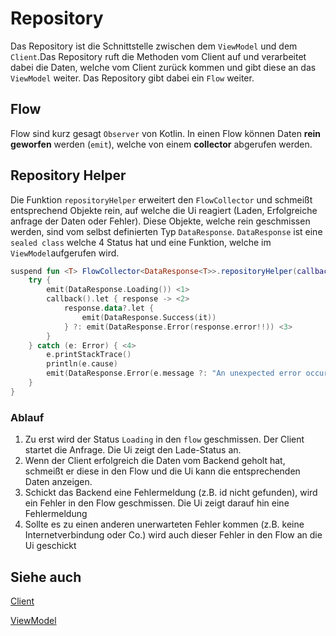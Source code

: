 # Repository

Das Repository ist die Schnittstelle zwischen dem `ViewModel` und dem `Client`.Das Repository ruft die Methoden vom Client auf und verarbeitet dabei die Daten, welche vom Client zurück kommen und gibt diese an das `ViewModel` weiter. Das Repository gibt dabei ein `Flow` weiter.

## Flow

Flow sind kurz gesagt `Observer` von Kotlin. In einen Flow können Daten **rein geworfen** werden (`emit`), welche von einem **collector** abgerufen werden.

## Repository Helper

Die Funktion `repositoryHelper` erweitert den `FlowCollector` und schmeißt entsprechend Objekte rein, auf welche die Ui reagiert (Laden, Erfolgreiche anfrage der Daten oder Fehler). Diese Objekte, welche rein geschmissen werden, sind vom selbst definierten Typ `DataResponse`. `DataResponse` ist eine `sealed class` welche 4 Status hat und eine Funktion, welche im `ViewModel`aufgerufen wird.

```kotlin
suspend fun <T> FlowCollector<DataResponse<T>>.repositoryHelper(callback: suspend () -> APIResponse<T>) {
    try {
        emit(DataResponse.Loading()) <1>
        callback().let { response -> <2>
            response.data?.let {
                emit(DataResponse.Success(it))
            } ?: emit(DataResponse.Error(response.error!!)) <3>
        }
    } catch (e: Error) { <4>
        e.printStackTrace()
        println(e.cause)
        emit(DataResponse.Error(e.message ?: "An unexpected error occurred"))
    }
}
```

### Ablauf

1. Zu erst wird der Status `Loading` in den `flow` geschmissen. Der Client startet die Anfrage. Die Ui zeigt den Lade-Status an. 
2. Wenn der Client erfolgreich die Daten vom Backend geholt hat, schmeißt er diese in den Flow und die Ui kann die entsprechenden Daten anzeigen.
3. Schickt das Backend eine Fehlermeldung (z.B. id nicht gefunden), wird ein Fehler in den Flow geschmissen. Die Ui zeigt darauf hin eine Fehlermeldung
4. Sollte es zu einen anderen unerwarteten Fehler kommen (z.B. keine Internetverbindung oder Co.) wird auch dieser Fehler in den Flow an die Ui geschickt

## Siehe auch

[Client](Client%209b767bcf3af64c1eb2810db7fe26c019.md)

[ViewModel](ViewModel%20b9bb390a6f7f4bf69b838e92e485a5c2.md)

[](https://kotlinlang.org/docs/flow.html#flow-cancellation-basics)

[](https://kotlinlang.org/docs/sealed-classes.html#sealed-classes-and-when-expression)